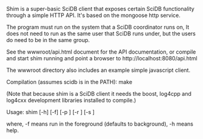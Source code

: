 Shim is a super-basic SciDB client that exposes certain SciDB functionality
through a simple HTTP API. It's based on the mongoose http service.

The program must run on the system that a SciDB coordinator runs on, It does
not need to run as the same user that SciDB runs under, but the users do need
to be in the same group.

See the wwwroot/api.html document for the API documentation, or compile and
start shim running and point a browser to http://localhost:8080/api.html

The wwwroot directory also includes an example simple javascript client.


Compilation (assumes scidb is in the PATH):
make

(Note that because shim is a SciDB client it needs the boost, log4cpp and
log4cxx development libraries installed to compile.)

Usage:
shim [-h] [-f] [-p <http port>] [-r <document root>] [-s <scidb port>]

where, -f means run in the foreground (defaults to background), -h means help.
